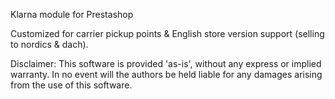 Klarna module for Prestashop

Customized for carrier pickup points & English store version support (selling to nordics & dach).

Disclaimer:
This software is provided 'as-is', without any express or implied
warranty. In no event will the authors be held liable for any damages
arising from the use of this software.
